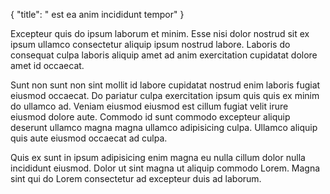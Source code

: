 {
"title": " est ea anim incididunt tempor"
}

Excepteur quis do ipsum laborum et minim. Esse nisi dolor nostrud sit ex ipsum ullamco consectetur aliquip ipsum nostrud labore. Laboris do consequat culpa laboris aliquip amet ad anim exercitation cupidatat dolore amet id occaecat.

Sunt non sunt non sint mollit id labore cupidatat nostrud enim laboris fugiat eiusmod occaecat. Do pariatur culpa exercitation ipsum quis quis ex minim do ullamco ad. Veniam eiusmod eiusmod est cillum fugiat velit irure eiusmod dolore aute. Commodo id sunt commodo excepteur aliquip deserunt ullamco magna magna ullamco adipisicing culpa. Ullamco aliquip quis aute eiusmod occaecat ad culpa.

Quis ex sunt in ipsum adipisicing enim magna eu nulla cillum dolor nulla incididunt eiusmod. Dolor ut sint magna ut aliquip commodo Lorem. Magna sint qui do Lorem consectetur ad excepteur duis ad laborum.